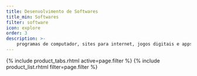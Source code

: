 ```yaml
---
title: Desenvolvimento de Softwares
title_min: Softwares
filter: software
icon: explore
order: 3
description: >-
    programas de computador, sites para internet, jogos digitais e apps para celular.
---
```


{% include product_tabs.rhtml active=page.filter %}
{% include product_list.rhtml filter=page.filter %}